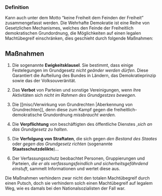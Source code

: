 

### Definition 
Kann auch unter dem Motto “keine Freiheit dem Feinden der Freiheit” zusammengefasst werden. Die Wehrhafte Demokratie ist eine Reihe von Gesetzlichen Mechanismes, welches den Feinde der Freiheitlich demokratischen Grundordnung, die Möglichkeiten auf einen legalen Machtübegreif einschränken, dies geschieht durch folgende Maßnahmen: 

## Maßnahmen

1. Die sogenannte **Ewigkeitsklausel**. Sie bestimmt, dass einige Festelegungen im Grundgesetz *nicht geänder werden dürfen*. Diese Garantiert die Aufteilung des Bundes in Ländern, das Demokratieprinzip sowie das der Volksouveränität. 
  
2. Das **Verbot** von Parteien und sonstige Vereinigungen, wenn ihre Aktivitäten sich *nicht im Rahmen des Grundgestzes bewegen*. 
  
3. Die [[misc/Verwirkung von Grundrechten |Aberkennung von Grundrechten]], denn diese zum Kampf gegen die freiheitlich-demokratische Grundordnung *missbraucht werden.* 
  
4. Die **Verpflichtung** von beschäftigten des öffentliche Dienstes ,*sich an das Grundgesetz zu halten*.
   
5. Die **Verfolgung von Straftaten**, die sich gegen *den Bestand des Staates* oder *gegen das Grundgesetz richten* (sogenannte **Staatsschutzdelikte**)…
  
6. Der Verfassungsschutz beobachtet Personen, Gruppierungen und Parteien, *die er als verfassungsfeindlich und sicherheitsgefährdend einstuft*, sammelt Informationen und wertet diese aus. 

Die Maßnahmen verhindern zwar nicht den totalen Machtübegreif durch einen Putsch, doch sie verhindern solch einen Machtübegreif auf legalem Weg, wie es damals bei den Nationalsozialisten der Fall war. 